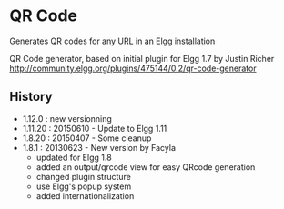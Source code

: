 # QR Code
Generates QR codes for any URL in an Elgg installation

QR Code generator, based on initial plugin for Elgg 1.7 by Justin Richer
http://community.elgg.org/plugins/475144/0.2/qr-code-generator

## History
 - 1.12.0 : new versionning
 - 1.11.20 : 20150610 - Update to Elgg 1.11
 - 1.8.20 : 20150407 - Some cleanup
 - 1.8.1 : 20130623 - New version by Facyla
	- updated for Elgg 1.8
	- added an output/qrcode view for easy QRcode generation
	- changed plugin structure
	- use Elgg's popup system
	- added internationalization

